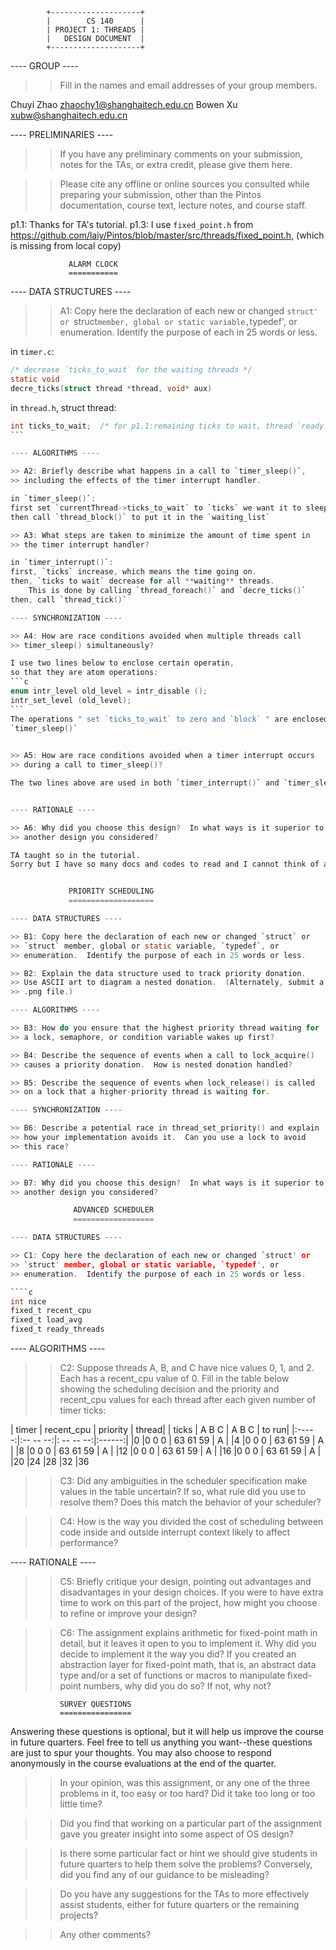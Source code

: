             +--------------------+
            |        CS 140      |
            | PROJECT 1: THREADS |
            |   DESIGN DOCUMENT  |
            +--------------------+

---- GROUP ----

>> Fill in the names and email addresses of your group members.

Chuyi Zhao <zhaochy1@shanghaitech.edu.cn>
Bowen Xu <xubw@shanghaitech.edu.cn>

---- PRELIMINARIES ----

>> If you have any preliminary comments on your submission, notes for the
>> TAs, or extra credit, please give them here.

>> Please cite any offline or online sources you consulted while
>> preparing your submission, other than the Pintos documentation, course
>> text, lecture notes, and course staff.

p1.1: Thanks for TA's tutorial.
p1.3: I use `fixed_point.h` from https://github.com/laiy/Pintos/blob/master/src/threads/fixed_point.h, (which is missing from local copy)

                 ALARM CLOCK
                 ===========

---- DATA STRUCTURES ----

>> A1: Copy here the declaration of each new or changed `struct' or
>> `struct` member, global or static variable, `typedef', or
>> enumeration.  Identify the purpose of each in 25 words or less.

in `timer.c`: 
```c
/* decrease `ticks_to_wait` for the waiting threads */
static void
decre_ticks(struct thread *thread, void* aux)
```
in `thread.h`, struct thread: 
````c
int ticks_to_wait;  /* for p1.1:remaining ticks to wait, thread `ready` when 0 */
```

---- ALGORITHMS ----

>> A2: Briefly describe what happens in a call to `timer_sleep()`,
>> including the effects of the timer interrupt handler.

in `timer_sleep()`:
first set `currentThread->ticks_to_wait` to `ticks` we want it to sleep,
then call `thread_block()` to put it in the `waiting_list` 

>> A3: What steps are taken to minimize the amount of time spent in
>> the timer interrupt handler?

in `timer_interrupt()`:
first, `ticks` increase, which means the time going on.
then, `ticks to wait` decrease for all **waiting** threads.
    This is done by calling `thread_foreach()` and `decre_ticks()`
then, call `thread_tick()`

---- SYNCHRONIZATION ----

>> A4: How are race conditions avoided when multiple threads call
>> timer_sleep() simultaneously?

I use two lines below to enclose certain operatin,
so that they are atom operations:
```c
enum intr_level old_level = intr_disable ();
intr_set_level (old_level);
```
The operations " set `ticks_to_wait` to zero and `block` " are enclosed in
`timer_sleep()`
 

>> A5: How are race conditions avoided when a timer interrupt occurs
>> during a call to timer_sleep()?

The two lines above are used in both `timer_interrupt()` and `timer_sleep()`.


---- RATIONALE ----

>> A6: Why did you choose this design?  In what ways is it superior to
>> another design you considered?

TA taught so in the tutorial.
Sorry but I have so many docs and codes to read and I cannot think of another method.


             PRIORITY SCHEDULING
             ===================

---- DATA STRUCTURES ----

>> B1: Copy here the declaration of each new or changed `struct` or
>> `struct` member, global or static variable, `typedef`, or
>> enumeration.  Identify the purpose of each in 25 words or less.

>> B2: Explain the data structure used to track priority donation.
>> Use ASCII art to diagram a nested donation.  (Alternately, submit a
>> .png file.)

---- ALGORITHMS ----

>> B3: How do you ensure that the highest priority thread waiting for
>> a lock, semaphore, or condition variable wakes up first?

>> B4: Describe the sequence of events when a call to lock_acquire()
>> causes a priority donation.  How is nested donation handled?

>> B5: Describe the sequence of events when lock_release() is called
>> on a lock that a higher-priority thread is waiting for.

---- SYNCHRONIZATION ----

>> B6: Describe a potential race in thread_set_priority() and explain
>> how your implementation avoids it.  Can you use a lock to avoid
>> this race?

---- RATIONALE ----

>> B7: Why did you choose this design?  In what ways is it superior to
>> another design you considered?

              ADVANCED SCHEDULER
              ==================

---- DATA STRUCTURES ----

>> C1: Copy here the declaration of each new or changed `struct' or
>> `struct' member, global or static variable, `typedef', or
>> enumeration.  Identify the purpose of each in 25 words or less.

````c
int nice
fixed_t recent_cpu
fixed_t load_avg
fixed_t ready_threads
````
---- ALGORITHMS ----

>> C2: Suppose threads A, B, and C have nice values 0, 1, and 2.  Each
>> has a recent_cpu value of 0.  Fill in the table below showing the
>> scheduling decision and the priority and recent_cpu values for each
>> thread after each given number of timer ticks:

| timer | recent_cpu |   priority |  thread|
| ticks |  A   B   C |  A   B   C |  to run|
|:-----:|:--  --  --:|: --  -- --:|:------:|
|0      |0    0    0 | 63  61  59 | A |
|4      |0    0    0 | 63  61  59 | A |
|8      |0    0    0 | 63  61  59 | A |
|12     |0    0    0 | 63  61  59 | A |
|16     |0    0    0 | 63  61  59 | A |
|20
|24
|28
|32
|36

>> C3: Did any ambiguities in the scheduler specification make values
>> in the table uncertain?  If so, what rule did you use to resolve
>> them?  Does this match the behavior of your scheduler?

>> C4: How is the way you divided the cost of scheduling between code
>> inside and outside interrupt context likely to affect performance?

---- RATIONALE ----

>> C5: Briefly critique your design, pointing out advantages and
>> disadvantages in your design choices.  If you were to have extra
>> time to work on this part of the project, how might you choose to
>> refine or improve your design?

>> C6: The assignment explains arithmetic for fixed-point math in
>> detail, but it leaves it open to you to implement it.  Why did you
>> decide to implement it the way you did?  If you created an
>> abstraction layer for fixed-point math, that is, an abstract data
>> type and/or a set of functions or macros to manipulate fixed-point
>> numbers, why did you do so?  If not, why not?

               SURVEY QUESTIONS
               ================

Answering these questions is optional, but it will help us improve the
course in future quarters.  Feel free to tell us anything you
want--these questions are just to spur your thoughts.  You may also
choose to respond anonymously in the course evaluations at the end of
the quarter.

>> In your opinion, was this assignment, or any one of the three problems
>> in it, too easy or too hard?  Did it take too long or too little time?

>> Did you find that working on a particular part of the assignment gave
>> you greater insight into some aspect of OS design?

>> Is there some particular fact or hint we should give students in
>> future quarters to help them solve the problems?  Conversely, did you
>> find any of our guidance to be misleading?

>> Do you have any suggestions for the TAs to more effectively assist
>> students, either for future quarters or the remaining projects?

>> Any other comments?
